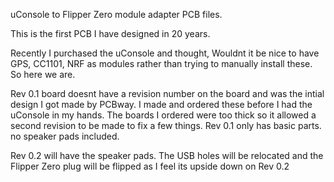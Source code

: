 uConsole to Flipper Zero module adapter PCB files. 

This is the first PCB I have designed in 20 years.

Recently I purchased the uConsole and thought, Wouldnt it be nice to have GPS, CC1101, NRF as modules rather than trying to manually install these. So here we are.

Rev 0.1 board doesnt have a revision number on the board and was the intial design I got made by PCBway. I made and ordered these before I had the uConsole in my hands. The boards I ordered were too thick so it allowed a second revision to be made to fix a few things.
Rev 0.1 only has basic parts. no speaker pads included.

Rev 0.2 will have the speaker pads. The USB holes will be relocated and the Flipper Zero plug will be flipped as I feel its upside down on Rev 0.2
